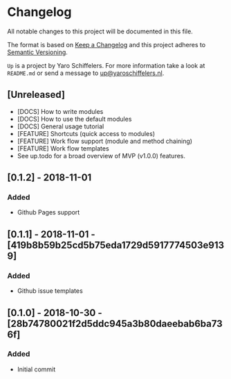 # Changelog
All notable changes to this project will be documented in this file.

The format is based on [Keep a Changelog](http://keepachangelog.com/en/1.0.0/)
and this project adheres to [Semantic Versioning](http://semver.org/spec/v2.0.0.html).

```Up``` is a project by Yaro Schiffelers. For more information take a look at ```README.md``` or send a message to <up@yaroschiffelers.nl>.

## [Unreleased]
- [DOCS] How to write modules 
- [DOCS] How to use the default modules 
- [DOCS] General usage tutorial
- [FEATURE] Shortcuts (quick access to modules)
- [FEATURE] Work flow support (module and method chaining)
- [FEATURE] Work flow templates 
- See up.todo for a broad overview of MVP (v1.0.0) features. 

## [0.1.2] - 2018-11-01
### Added 
- Github Pages support 

## [0.1.1] - 2018-11-01 - [419b8b59b25cd5b75eda1729d5917774503e9139]
### Added 
- Github issue templates

## [0.1.0] - 2018-10-30 - [28b74780021f2d5ddc945a3b80daeebab6ba736f]
### Added 
- Initial commit
